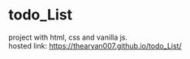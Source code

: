 # todo_List
project with html, css and vanilla js. <br>
hosted link:  https://thearyan007.github.io/todo_List/
